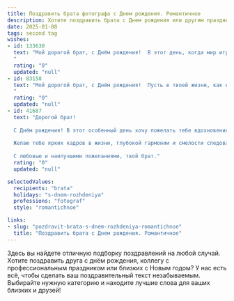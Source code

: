 ```yaml
---
title: Поздравить брата фотографа c Днем рождения. Романтичное
description: Хотите поздравить брата c Днем рождения или другим праздником? Наш ИИ создаст незабываемое поздравление, а вы обязательно выделитесь среди других.  
date: 2025-01-08
tags: second tag
wishes:
- id: 133630
  text: "Мой дорогой брат, с Днём рождения!  В этот день, когда мир играет всеми красками,  я хочу пожелать тебе, чтобы твоя жизнь была полна ярких, незабываемых моментов, словно твои лучшие фотографии. Пусть каждый прожитый день будет наполнен любовью, счастьем и вдохновением, а твой объектив всегда ловит самые прекрасные мгновения.  Пусть твоя жизнь будет таким же прекрасным произведением искусства, каким являются твои снимки.  Я люблю тебя!
  "
  rating: "0"
  updated: "null"
- id: 83158
  text: "Мой дорогой брат, с Днём рождения!  Пусть в твоей жизни, как на самых лучших твоих фотографиях, всегда будет яркое солнце, насыщенные цвета и невероятная красота.  Пусть каждый новый день будет полон вдохновения, любви и счастья,  а твоя душа всегда остаётся такой же чуткой и романтичной, как твой взгляд за объективом.  Я люблю тебя!
  "
  rating: "0"
  updated: "null"
- id: 41687
  text: "Дорогой брат!
  
  С Днём рождения! В этот особенный день хочу пожелать тебе вдохновения на каждом шаге твоего увлекательного пути. Как фотограф ты умеешь улавливать моменты, наполняя их красотой и эмоциями. Пусть каждый снимок, который ты делаешь, отражает не только окружающий мир, но и твою душу, полную мечт и любви.
  
  Желаю тебе ярких кадров в жизни, глубокой гармонии и смелости следовать своим мечтам. Пусть каждый новый день приносит тебе радость, а объекты твоего творчества становятся источником вдохновения и счастья. И пусть любовь одаривает тебя так же щедро, как ты даришь её другим через свои фотографии.
  
  С любовью и наилучшими пожеланиями, твой брат."
  rating: "0"
  updated: "null"

selectedValues:
  recipients: "brata"
  holidays: "s-dnem-rozhdeniya"
  professions: "fotograf"
  style: "romantichnoe"

links:
- slug: "pozdravit-brata-s-dnem-rozhdeniya-romantichnoe"
  title: "Поздравить брата c Днем рождения. Романтичное"
---
```


Здесь вы найдете отличную подборку поздравлений на любой случай.
Хотите поздравить друга с днём рождения, коллегу с профессиональным праздником или близких с Новым годом? У нас есть всё, чтобы сделать ваш поздравительный текст незабываемым. Выбирайте нужную категорию и находите лучшие слова для ваших близких и друзей!
